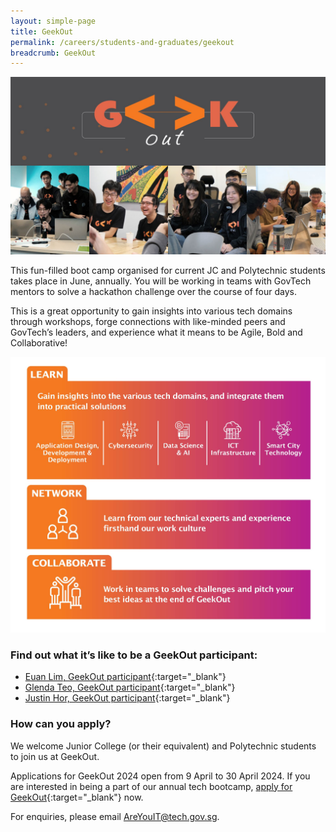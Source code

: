 ```yaml
---
layout: simple-page
title: GeekOut 
permalink: /careers/students-and-graduates/geekout
breadcrumb: GeekOut
---
```


![GeekOut Collage](/images/careers/geekout_page_hero.jpg)

This fun-filled boot camp organised for current JC and Polytechnic students takes place in June, annually. You will be working in teams with GovTech mentors to solve a hackathon challenge over the course of four days.

This is a great opportunity to gain insights into various tech domains through workshops, forge connections with like-minded peers and GovTech’s leaders, and experience what it means to be Agile, Bold and Collaborative!


![GeekOut Chart](/images/careers/diagram_for_geekout2024.jpg)

### Find out what it’s like to be a GeekOut participant:

* [Euan Lim, GeekOut participant](https://medium.com/ytpo-govtech/geekout-a-deep-dive-into-the-world-of-govtech-71ec250e7365){:target="_blank"}
* [Glenda Teo, GeekOut participant](https://medium.com/ytpo-govtech/finding-my-match-42607d032049){:target="_blank"}
* [Justin Hor, GeekOut participant](https://medium.com/ytpo-govtech/my-fun-filled-geekout-adventure-2f457a1961b8){:target="_blank"}

### How can you apply?


We welcome Junior College (or their equivalent) and Polytechnic students to join us at GeekOut.

Applications for GeekOut 2024 open from 9 April to 30 April 2024. If you are interested in being a part of our annual tech bootcamp, [apply for GeekOut](https://go.gov.sg/apply-geekout2024){:target="_blank"} now.

For enquiries, please email <AreYouIT@tech.gov.sg>.
